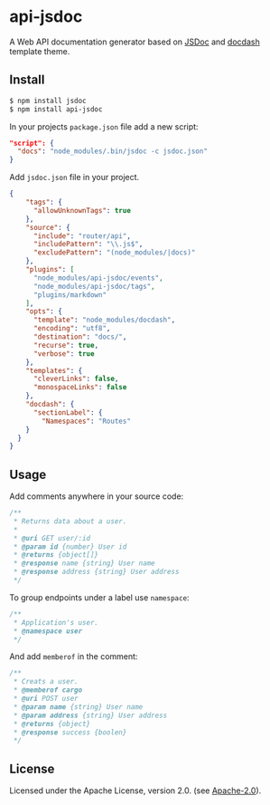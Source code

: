 # api-jsdoc

A Web API documentation generator based on [JSDoc](https://github.com/jsdoc/jsdoc) and [docdash](https://github.com/clenemt/docdash) template theme.

## Install

```bash
$ npm install jsdoc
$ npm install api-jsdoc
```

In your projects `package.json` file add a new script:

```json
"script": {
  "docs": "node_modules/.bin/jsdoc -c jsdoc.json"
}
```

Add `jsdoc.json` file in your project.


```json
{
    "tags": {
      "allowUnknownTags": true
    },
    "source": {
      "include": "router/api",
      "includePattern": "\\.js$",
      "excludePattern": "(node_modules/|docs)"
    },
    "plugins": [
      "node_modules/api-jsdoc/events",
      "node_modules/api-jsdoc/tags",
      "plugins/markdown"
    ],
    "opts": {
      "template": "node_modules/docdash",
      "encoding": "utf8",
      "destination": "docs/",
      "recurse": true,
      "verbose": true
    },
    "templates": {
      "cleverLinks": false,
      "monospaceLinks": false
    },
    "docdash": {
      "sectionLabel": {
        "Namespaces": "Routes"
    }
  }
}
```

## Usage

Add comments anywhere in your source code:

```javascript
/**
 * Returns data about a user.
 *
 * @uri GET user/:id
 * @param id {number} User id
 * @returns {object[]}
 * @response name {string} User name
 * @response address {string} User address
 */
```

To group endpoints under a label use `namespace`:

```javascript
/**
 * Application's user.
 * @namespace user
 */
```

And add `memberof` in the comment:

```javascript
/**
 * Creats a user.
 * @memberof cargo
 * @uri POST user
 * @param name {string} User name
 * @param address {string} User address
 * @returns {object}
 * @response success {boolen}
 */
```

## License
Licensed under the Apache License, version 2.0. (see [Apache-2.0](LICENSE.md)).
